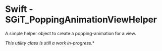 # Swift - SGiT_PoppingAnimationViewHelper

A simple helper object to create a popping-animation for a view.

*This utility class is still a work in-progress.**
